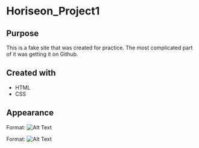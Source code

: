 # Horiseon_Project1
## Purpose
This is a fake site that was created for practice. The most complicated part of it was getting it on Github.

## Created with
* HTML
* CSS

## Appearance 


Format: ![Alt Text](https://photos.smugmug.com/My-First-Gallery/n-dwh5KJ/i-Mct8vt9/0/83b75e75/XL/i-Mct8vt9-XL.png)


Format: ![Alt Text](https://photos.smugmug.com/My-First-Gallery/n-dwh5KJ/i-JFpSTGC/0/53d81649/XL/i-JFpSTGC-XL.png)

